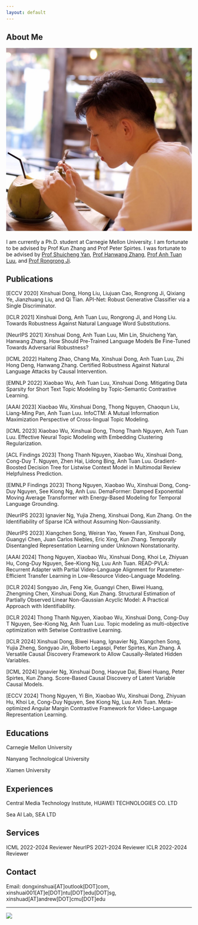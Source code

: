 ```yaml
---
layout: default
---
```


## About Me

<img class="profile-picture" src="me.jpg">

I am currently a Ph.D. student at Carnegie Mellon University. I am fortunate to be advised by Prof Kun Zhang and Prof Peter Spirtes. I was fortunate to be advised by [Prof Shuicheng Yan](https://yanshuicheng.ai/), [Prof Hanwang Zhang](https://personal.ntu.edu.sg/hanwangzhang/), [Prof Anh Tuan Luu](https://tuanluu.github.io/), and [Prof Rongrong Ji](https://mac.xmu.edu.cn/rrji_en/). 

## Publications

[ECCV 2020] Xinshuai Dong, Hong Liu, Liujuan Cao, Rongrong Ji, Qixiang Ye, Jianzhuang Liu, and Qi Tian.
API-Net: Robust Generative Classifier via a Single Discriminator.

[ICLR 2021] Xinshuai Dong, Anh Tuan Luu, Rongrong Ji, and Hong Liu. 
Towards Robustness Against Natural Language Word Substitutions.

[NeurIPS 2021] Xinshuai Dong, Anh Tuan Luu, Min Lin, Shuicheng Yan, Hanwang Zhang.
How Should Pre-Trained Language Models Be Fine-Tuned Towards Adversarial Robustness?

[ICML 2022] Haiteng Zhao, Chang Ma, Xinshuai Dong, Anh Tuan Luu, Zhi Hong Deng, Hanwang Zhang.
Certified Robustness Against Natural Language Attacks by Causal Intervention.

[EMNLP 2022] Xiaobao Wu, Anh Tuan Luu, Xinshuai Dong.
Mitigating Data Sparsity for Short Text Topic Modeling by Topic-Semantic Contrastive Learning.

[AAAI 2023] Xiaobao Wu, Xinshuai Dong, Thong Nguyen, Chaoqun Liu, Liang-Ming Pan, Anh Tuan Luu.
InfoCTM: A Mutual Information Maximization Perspective of Cross-lingual Topic Modeling.

[ICML 2023] Xiaobao Wu, Xinshuai Dong, Thong Thanh Nguyen, Anh Tuan Luu.
Effective Neural Topic Modeling with Embedding Clustering Regularization.

[ACL Findings 2023] Thong Thanh Nguyen, Xiaobao Wu, Xinshuai Dong, Cong-Duy T. Nguyen, Zhen Hai, Lidong Bing, Anh Tuan Luu.
Gradient-Boosted Decision Tree for Listwise Context Model in Multimodal Review Helpfulness Prediction.

[EMNLP Findings 2023] Thong Nguyen, Xiaobao Wu, Xinshuai Dong, Cong-Duy Nguyen, See Kiong Ng, Anh Luu. DemaFormer: Damped Exponential Moving Average Transformer with Energy-Based Modeling for Temporal Language Grounding.

[NeurIPS 2023] Ignavier Ng, Yujia Zheng, Xinshuai Dong, Kun Zhang.
On the Identifiability of Sparse ICA without Assuming Non-Gaussianity.

[NeurIPS 2023] Xiangchen Song, Weiran Yao, Yewen Fan, Xinshuai Dong, Guangyi Chen, Juan Carlos Niebles, Eric Xing, Kun Zhang.
Temporally Disentangled Representation Learning under Unknown Nonstationarity.

[AAAI 2024] Thong Nguyen, Xiaobao Wu, Xinshuai Dong, Khoi Le, Zhiyuan Hu, Cong-Duy Nguyen, See-Kiong Ng, Luu Anh Tuan. READ-PVLA: Recurrent Adapter with Partial Video-Language Alignment for Parameter-Efficient Transfer Learning in Low-Resource Video-Language Modeling.

[ICLR 2024] Songyao Jin, Feng Xie, Guangyi Chen, Biwei Huang, Zhengming Chen, Xinshuai Dong, Kun Zhang. Structural Estimation of Partially Observed Linear Non-Gaussian Acyclic Model: A Practical Approach with Identifiability.

[ICLR 2024] Thong Thanh Nguyen, Xiaobao Wu, Xinshuai Dong, Cong-Duy T Nguyen, See-Kiong Ng, Anh Tuan Luu. Topic modeling as multi-objective optimization with Setwise Contrastive Learning.

[ICLR 2024] Xinshuai Dong, Biwei Huang, Ignavier Ng, Xiangchen Song, Yujia Zheng, Songyao Jin, Roberto Legaspi, Peter Spirtes, Kun Zhang. A Versatile Causal Discovery Framework to Allow Causally-Related Hidden Variables.

[ICML 2024] Ignavier Ng, Xinshuai Dong, Haoyue Dai, Biwei Huang, Peter Spirtes, Kun Zhang. Score-Based Causal Discovery of Latent Variable Causal Models.

[ECCV 2024] Thong Nguyen, Yi Bin, Xiaobao Wu, Xinshuai Dong, Zhiyuan Hu, Khoi Le, Cong-Duy Nguyen, See Kiong Ng, Luu Anh Tuan. Meta-optimized Angular Margin Contrastive Framework for Video-Language Representation Learning.

## Educations

Carnegie Mellon University

Nanyang Technological University

Xiamen University

## Experiences

Central Media Technology Institute, HUAWEI TECHNOLOGIES CO. LTD

Sea AI Lab, SEA LTD

## Services

ICML 2022-2024 Reviewer
NeurIPS 2021-2024 Reviewer
ICLR 2022-2024 Reviewer

## Contact
Email: dongxinshuai[AT]outlook[DOT]com, xinshuai001[AT]e[DOT]ntu[DOT]edu[DOT]sg, xinshuad[AT]andrew[DOT]cmu[DOT]edu

---

<a href='https://clustrmaps.com/site/1bkfr'  title='Visit tracker'><img src='//clustrmaps.com/map_v2.png?cl=ffffff&w=500&t=tt&d=S1V77A2LG8nEgR2cXpLbOxQn_4f0ACm7qvJJ_0vThA0&co=459edd'/></a>
